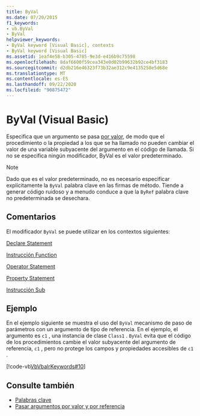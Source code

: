 ```yaml
---
title: ByVal
ms.date: 07/20/2015
f1_keywords:
- vb.ByVal
- ByVal
helpviewer_keywords:
- ByVal keyword [Visual Basic], contexts
- ByVal keyword [Visual Basic]
ms.assetid: 1eaf4e58-b305-4785-9e3d-e416b9c75598
ms.openlocfilehash: 8daf6600f59cea343e0d02b99632b92ce4bf3183
ms.sourcegitcommit: d2db216e46323f73b32ae312c9e4135258e5d68e
ms.translationtype: MT
ms.contentlocale: es-ES
ms.lasthandoff: 09/22/2020
ms.locfileid: "90875472"
---
```

# <a name="byval-visual-basic"></a>ByVal (Visual Basic)

Especifica que un argumento se pasa [por valor](../../programming-guide/language-features/procedures/passing-arguments-by-value-and-by-reference.md), de modo que el procedimiento o la propiedad a los que se ha llamado no pueden cambiar el valor de una variable subyacente del argumento en el código de llamada. Si no se especifica ningún modificador, ByVal es el valor predeterminado.

> [!NOTE]
> Dado que es el valor predeterminado, no es necesario especificar explícitamente la `ByVal` palabra clave en las firmas de método. Tiende a generar código ruidoso y a menudo conduce a que la `ByRef` palabra clave no predeterminada se desechara.

## <a name="remarks"></a>Comentarios

 El modificador `ByVal` se puede utilizar en los contextos siguientes:

 [Declare Statement](../statements/declare-statement.md)

 [Instrucción Function](../statements/function-statement.md)
  
 [Operator Statement](../statements/operator-statement.md)
  
 [Property Statement](../statements/property-statement.md)
  
 [Instrucción Sub](../statements/sub-statement.md)

## <a name="example"></a>Ejemplo

 En el ejemplo siguiente se muestra el uso del `ByVal` mecanismo de paso de parámetros con un argumento de tipo de referencia. En el ejemplo, el argumento es `c1` , una instancia de clase `Class1` . `ByVal` evita que el código de los procedimientos cambie el valor subyacente del argumento de referencia, `c1` , pero no protege los campos y propiedades accesibles de `c1` .

 [!code-vb[VbVbalrKeywords#10](~/samples/snippets/visualbasic/VS_Snippets_VBCSharp/VbVbalrKeywords/VB/Class5.vb#10)]

## <a name="see-also"></a>Consulte también

- [Palabras clave](../keywords/index.md)
- [Pasar argumentos por valor y por referencia](../../programming-guide/language-features/procedures/passing-arguments-by-value-and-by-reference.md)
